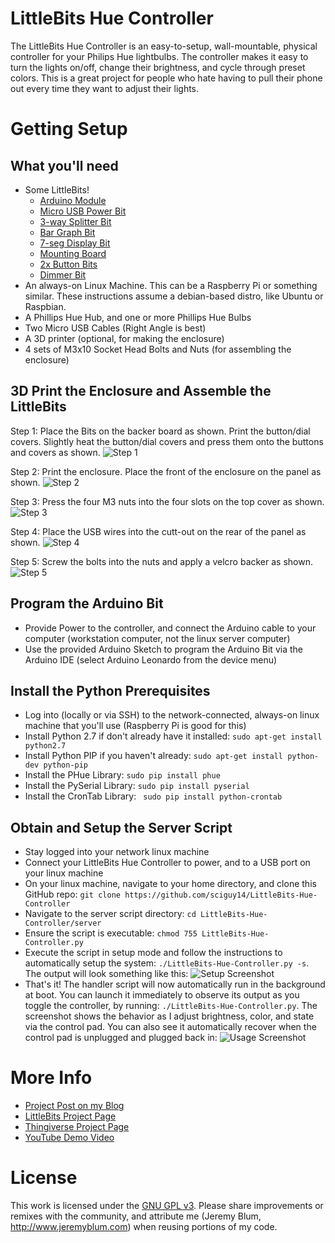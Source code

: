 LittleBits Hue Controller
=========================
The LittleBits Hue Controller is an easy-to-setup, wall-mountable, physical controller for your Philips Hue lightbulbs. The controller makes it easy to turn the lights on/off, change their brightness, and cycle through preset colors. This is a great project for people who hate having to pull their phone out every time they want to adjust their lights.

Getting Setup
=============
What you'll need
----------------
* Some LittleBits!
    * [Arduino Module](http://www.shareasale.com/r.cfm?B=612266&U=966033&M=53280&urllink=)
	* [Micro USB Power Bit](http://shrsl.com/?~7bfw)
	* [3-way Splitter Bit](http://shrsl.com/?~7bfv)
	* [Bar Graph Bit](http://shrsl.com/?~7bfu)
	* [7-seg Display Bit](http://shrsl.com/?~7bft)
	* [Mounting Board](http://shrsl.com/?~7bfs)
	* [2x Button Bits](http://shrsl.com/?~7bfx)
	* [Dimmer Bit](http://shrsl.com/?~7bfy)
* An always-on Linux Machine. This can be a Raspberry Pi or something similar. These instructions assume a debian-based distro, like Ubuntu or Raspbian.
* A Phillips Hue Hub, and one or more Phillips Hue Bulbs
* Two Micro USB Cables (Right Angle is best)
* A 3D printer (optional, for making the enclosure)
* 4 sets of M3x10 Socket Head Bolts and Nuts (for assembling the enclosure)

3D Print the Enclosure and Assemble the LittleBits
-----------------------
Step 1: Place the Bits on the backer board as shown. Print the button/dial covers. Slightly heat the button/dial covers and press them onto the buttons and covers as shown.
![Step 1](http://www.jeremyblum.com/wp-content/uploads/2014/12/step1.jpg)

Step 2: Print the enclosure. Place the front of the enclosure on the panel as shown.
![Step 2](http://www.jeremyblum.com/wp-content/uploads/2014/12/step2.jpg)

Step 3: Press the four M3 nuts into the four slots on the top cover as shown.
![Step 3](http://www.jeremyblum.com/wp-content/uploads/2014/12/step3.jpg)

Step 4: Place the USB wires into the cutt-out on the rear of the panel as shown.
![Step 4](http://www.jeremyblum.com/wp-content/uploads/2014/12/step4.jpg)

Step 5: Screw the bolts into the nuts and apply a velcro backer as shown.
![Step 5](http://www.jeremyblum.com/wp-content/uploads/2014/12/step5.jpg)

Program the Arduino Bit
-------------------------------
* Provide Power to the controller, and connect the Arduino cable to your computer (workstation computer, not the linux server computer)
* Use the provided Arduino Sketch to program the Arduino Bit via the Arduino IDE (select Arduino Leonardo from the device menu)

Install the Python Prerequisites
--------------------------------
* Log into (locally or via SSH) to the network-connected, always-on linux machine that you'll use (Raspberry Pi is good for this)
* Install Python 2.7 if don't already have it installed: `sudo apt-get install python2.7`
* Install Python PIP if you haven't already: `sudo apt-get install python-dev python-pip`
* Install the PHue Library: `sudo pip install phue`
* Install the PySerial Library: `sudo pip install pyserial`
* Install the CronTab Library: ` sudo pip install python-crontab`

Obtain and Setup the Server Script
----------------------------------
* Stay logged into your network linux machine
* Connect your LittleBits Hue Controller to power, and to a USB port on your linux machine
* On your linux machine, navigate to your home directory, and clone this GitHub repo: `git clone https://github.com/sciguy14/LittleBits-Hue-Controller`
* Navigate to the server script directory: `cd LittleBits-Hue-Controller/server`
* Ensure the script is executable: `chmod 755 LittleBits-Hue-Controller.py`
* Execute the script in setup mode and follow the instructions to automatically setup the system: `./LittleBits-Hue-Controller.py -s`. The output will look something like this:
![Setup Screenshot](http://www.jeremyblum.com/wp-content/uploads/2014/12/setup.png)
* That's it! The handler script will now automatically run in the background at boot. You can launch it immediately to observe its output as you toggle the controller, by running: `./LittleBits-Hue-Controller.py`. The screenshot shows the behavior as I adjust brightness, color, and state via the control pad. You can also see it automatically recover when the control pad is unplugged and plugged back in:
![Usage Screenshot](http://www.jeremyblum.com/wp-content/uploads/2014/12/usage.png)

More Info
=========
* [Project Post on my Blog](http://www.jeremyblum.com/2014/12/17/littlebits-hue-lighting-controller)
* [LittleBits Project Page](http://littlebits.cc/projects/littlebits-hue-lighting-controller)
* [Thingiverse Project Page](http://www.thingiverse.com/thing:596186)
* [YouTube Demo Video](https://www.youtube.com/watch?v=p_GHpPhFpdo)

License
=======
This work is licensed under the [GNU GPL v3](http://www.gnu.org/licenses/gpl.html).
Please share improvements or remixes with the community, and attribute me (Jeremy Blum, <http://www.jeremyblum.com>) when reusing portions of my code.


